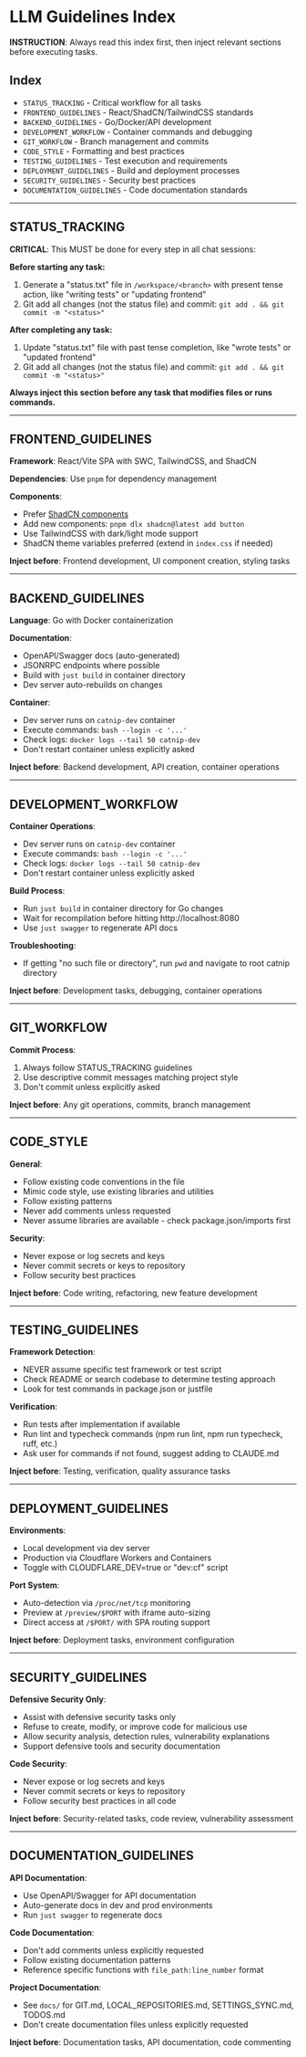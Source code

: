 # LLM Guidelines Index

**INSTRUCTION**: Always read this index first, then inject relevant sections before executing tasks.

## Index

- `STATUS_TRACKING` - Critical workflow for all tasks
- `FRONTEND_GUIDELINES` - React/ShadCN/TailwindCSS standards
- `BACKEND_GUIDELINES` - Go/Docker/API development
- `DEVELOPMENT_WORKFLOW` - Container commands and debugging
- `GIT_WORKFLOW` - Branch management and commits
- `CODE_STYLE` - Formatting and best practices
- `TESTING_GUIDELINES` - Test execution and requirements
- `DEPLOYMENT_GUIDELINES` - Build and deployment processes
- `SECURITY_GUIDELINES` - Security best practices
- `DOCUMENTATION_GUIDELINES` - Code documentation standards

---

## STATUS_TRACKING

**CRITICAL**: This MUST be done for every step in all chat sessions:

**Before starting any task:**
1. Generate a "status.txt" file in `/workspace/<branch>` with present tense action, like "writing tests" or "updating frontend"
2. Git add all changes (not the status file) and commit: `git add . && git commit -m "<status>"`

**After completing any task:**
1. Update "status.txt" file with past tense completion, like "wrote tests" or "updated frontend"  
2. Git add all changes (not the status file) and commit: `git add . && git commit -m "<status>"`

**Always inject this section before any task that modifies files or runs commands.**

---

## FRONTEND_GUIDELINES

**Framework**: React/Vite SPA with SWC, TailwindCSS, and ShadCN

**Dependencies**: Use `pnpm` for dependency management

**Components**: 
- Prefer [ShadCN components](https://ui.shadcn.com/docs/components)
- Add new components: `pnpm dlx shadcn@latest add button`
- Use TailwindCSS with dark/light mode support
- ShadCN theme variables preferred (extend in `index.css` if needed)

**Inject before**: Frontend development, UI component creation, styling tasks

---

## BACKEND_GUIDELINES

**Language**: Go with Docker containerization

**Documentation**: 
- OpenAPI/Swagger docs (auto-generated)
- JSONRPC endpoints where possible
- Build with `just build` in container directory
- Dev server auto-rebuilds on changes

**Container**: 
- Dev server runs on `catnip-dev` container
- Execute commands: `bash --login -c '...'`
- Check logs: `docker logs --tail 50 catnip-dev`
- Don't restart container unless explicitly asked

**Inject before**: Backend development, API creation, container operations

---

## DEVELOPMENT_WORKFLOW

**Container Operations**:
- Dev server runs on `catnip-dev` container
- Execute commands: `bash --login -c '...'`
- Check logs: `docker logs --tail 50 catnip-dev`
- Don't restart container unless explicitly asked

**Build Process**:
- Run `just build` in container directory for Go changes
- Wait for recompilation before hitting http://localhost:8080
- Use `just swagger` to regenerate API docs

**Troubleshooting**:
- If getting "no such file or directory", run `pwd` and navigate to root catnip directory

**Inject before**: Development tasks, debugging, container operations

---

## GIT_WORKFLOW

**Commit Process**:
1. Always follow STATUS_TRACKING guidelines
2. Use descriptive commit messages matching project style
3. Don't commit unless explicitly asked

**Inject before**: Any git operations, commits, branch management

---

## CODE_STYLE

**General**:
- Follow existing code conventions in the file
- Mimic code style, use existing libraries and utilities
- Follow existing patterns
- Never add comments unless requested
- Never assume libraries are available - check package.json/imports first

**Security**:
- Never expose or log secrets and keys
- Never commit secrets or keys to repository
- Follow security best practices

**Inject before**: Code writing, refactoring, new feature development

---

## TESTING_GUIDELINES

**Framework Detection**:
- NEVER assume specific test framework or test script
- Check README or search codebase to determine testing approach
- Look for test commands in package.json or justfile

**Verification**:
- Run tests after implementation if available
- Run lint and typecheck commands (npm run lint, npm run typecheck, ruff, etc.)
- Ask user for commands if not found, suggest adding to CLAUDE.md

**Inject before**: Testing, verification, quality assurance tasks

---

## DEPLOYMENT_GUIDELINES

**Environments**:
- Local development via dev server
- Production via Cloudflare Workers and Containers
- Toggle with CLOUDFLARE_DEV=true or "dev:cf" script

**Port System**:
- Auto-detection via `/proc/net/tcp` monitoring
- Preview at `/preview/$PORT` with iframe auto-sizing
- Direct access at `/$PORT/` with SPA routing support

**Inject before**: Deployment tasks, environment configuration

---

## SECURITY_GUIDELINES

**Defensive Security Only**:
- Assist with defensive security tasks only
- Refuse to create, modify, or improve code for malicious use
- Allow security analysis, detection rules, vulnerability explanations
- Support defensive tools and security documentation

**Code Security**:
- Never expose or log secrets and keys
- Never commit secrets or keys to repository
- Follow security best practices in all code

**Inject before**: Security-related tasks, code review, vulnerability assessment

---

## DOCUMENTATION_GUIDELINES

**API Documentation**:
- Use OpenAPI/Swagger for API documentation
- Auto-generate docs in dev and prod environments
- Run `just swagger` to regenerate docs

**Code Documentation**:
- Don't add comments unless explicitly requested
- Follow existing documentation patterns
- Reference specific functions with `file_path:line_number` format

**Project Documentation**:
- See `docs/` for GIT.md, LOCAL_REPOSITORIES.md, SETTINGS_SYNC.md, TODOS.md
- Don't create documentation files unless explicitly requested

**Inject before**: Documentation tasks, API documentation, code commenting